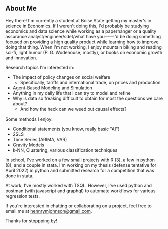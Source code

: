 ## About Me

Hey there! I'm currently a student at Boise State getting my master's in science in Economics. If I weren't doing this, I'd probably be studying economics and data science while working as a paperhanger or a quality assurance analyst/engineer/sdet/what have you——I'd be doing something focused on providing a high quality product while learning how to improve doing that thing. When I'm not working, I enjoy mountain biking and reading sci-fi, light humor (P. G. Wodehouse, mostly), or books on economic growth and innovation.

Research topics I'm interested in:
- The impact of policy changes on social welfare
    - Specifically, tariffs and international trade, on prices and production
- Agent-Based Modeling and Simulation
- Anything in my daily life that I can try to model and refine
- Why is data so freaking difficult to obtain for most the questions we care about?
    - And how the heck can we weed out causal effects?

Some methods I enjoy:
- Conditional statements (you know, really basic "AI")
- 2SLS
- Time Series (ARIMA, VAR)
- Gravity Models
- k-NN, Clustering, various classification techniques

In school, I've worked on a few small projects with R (3), a few in python (8), and a couple in stata. I'm working on my thesis (defense tentative for April 2022) in python and submitted research for a competition that was done in stata.

At work, I've mostly worked with TSQL. However, I've used python and postman (with javascript and graphql) to automate workflows for various regression tests.

If you're interested in chatting or collaborating on a project, feel free to email me at hennrymjohnson@gmail.com.

Thanks for stoppping by!
